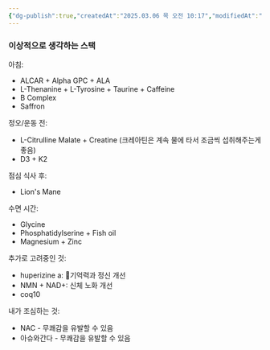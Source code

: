```yaml
---
{"dg-publish":true,"createdAt":"2025.03.06 목 오전 10:17","modifiedAt":"2025.03.06 목 오전 10:39","permalink":"/Study_etc/영양제-스택/","dgPassFrontmatter":true}
---
```



### 이상적으로 생각하는 스택

아침:
- ALCAR + Alpha GPC + ALA
- L-Thenanine + L-Tyrosine + Taurine + Caffeine
- B Complex  
- Saffron

정오/운동 전:
- L-Citrulline Malate + Creatine (크레아틴은 계속 물에 타서 조금씩 섭취해주는게 좋음)
- D3 + K2  

점심 식사 후:
- Lion's Mane

수면 시간:
- Glycine   
- Phosphatidylserine + Fish oil
- Magnesium + Zinc

추가로 고려중인 것:
- huperizine a: 기억력과 정신 개선
- NMN + NAD+: 신체 노화 개선
- coq10

내가 조심하는 것:
- NAC - 무쾌감을 유발할 수 있음
- 아슈와간다 - 무쾌감을 유발할 수 있음
